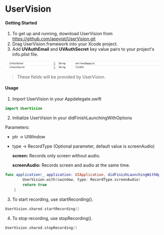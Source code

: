 # UserVision

#### Getting Started

1. To get up and running, download UserVision from https://github.com/appyist/UserVision.git
2. Drag UserVision.framework into your Xcode project.
3. Add **UVAuthEmail** and **UVAuthSecret** key value pairs to your project's info.plist file.

![credentials_screenshot](Resources/credentials_screenshot.png)

> These fields will be provided by UserVision.



#### Usage

1. Import UserVision in your Appdelegate.swift

```swift
import UserVision
```

2. Initialize UserVision in your didFinishLaunchingWithOptions

Parameters:

- ptr -> UIWindow

- type -> RecordType (Optional parameter, default value is screenAudio)

  **screen:** Records only screen without audio.

  **screenAudio:** Records screen and audio at the same time.

```swift
func application(_ application: UIApplication, didFinishLaunchingWithOptions launchOptions: [UIApplicationLaunchOptionsKey: Any]?) -> Bool {
        UserVision.with(&window, type: RecordType.screenAudio)
        return true
    }
```

3. To start recording, use startRecording().

```swift
UserVision.shared.startRecording()
```

4. To stop recording, use stopRecording().

```swift
UserVision.shared.stopRecording()
```